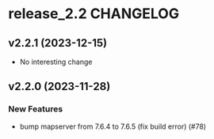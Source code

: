 # release_2.2 CHANGELOG

## v2.2.1 (2023-12-15)

- No interesting change

## v2.2.0 (2023-11-28)

### New Features

- bump mapserver from 7.6.4 to 7.6.5 (fix build error) (#78)


